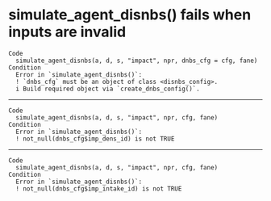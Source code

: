 # simulate_agent_disnbs() fails when inputs are invalid

    Code
      simulate_agent_disnbs(a, d, s, "impact", npr, dnbs_cfg = cfg, fane)
    Condition
      Error in `simulate_agent_disnbs()`:
      ! `dnbs_cfg` must be an object of class <disnbs_config>.
      i Build required object via `create_dnbs_config()`.

---

    Code
      simulate_agent_disnbs(a, d, s, "impact", npr, cfg, fane)
    Condition
      Error in `simulate_agent_disnbs()`:
      ! not_null(dnbs_cfg$imp_dens_id) is not TRUE

---

    Code
      simulate_agent_disnbs(a, d, s, "impact", npr, cfg, fane)
    Condition
      Error in `simulate_agent_disnbs()`:
      ! not_null(dnbs_cfg$imp_intake_id) is not TRUE

